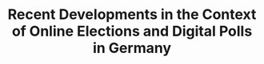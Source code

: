 ---
title: "Recent Developments in the Context of Online Elections and Digital Polls in Germany"
collection: publications
permalink: /publications/2022-04-Recent-Developments-in-the-Context-of-Online-Elections-and-Digital-Polls-in-Germany
venue: 'In the proceedings of Sicherheit, Schutz und Zuverl&quot;assigkeit: Konferenzband der 11. Jahrestagung des Fachbereichs Sicherheit der Gesellschaft f&quot;ur Informatik e.V. (GI Sicherheit 2022)'
paperurl: 'https://doi.org/10.18420/sicherheit2022\_16'
citation: ' Bernhard Beckert,  <b>Jurlind Budurushi</b>,  Armin Grunwald,  Robert Krimmer,  Oksana Kulyk,  Ralf K{\&quot;{u}}sters,  Andreas Mayer,  J{\&quot;{o}}rn M{\&quot;{u}}ller{-}Quade,  Stephan Neumann,  Melanie Volkamer, </br> In the proceedings of Sicherheit, Schutz und Zuverl&amp;quot;assigkeit: Konferenzband der 11. Jahrestagung des Fachbereichs Sicherheit der Gesellschaft f&amp;quot;ur Informatik e.V. (GI Sicherheit 2022)</br>'
---